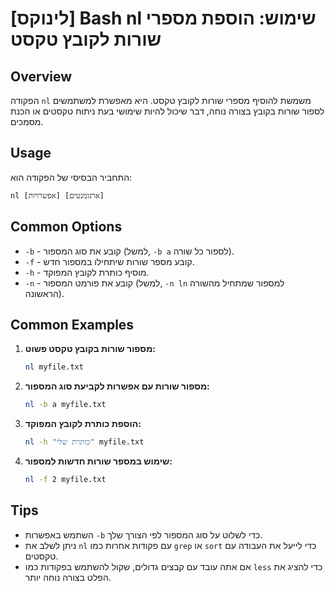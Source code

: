 # [לינוקס] Bash nl שימוש: הוספת מספרי שורות לקובץ טקסט

## Overview
הפקודה `nl` משמשת להוסיף מספרי שורות לקובץ טקסט. היא מאפשרת למשתמשים לספור שורות בקובץ בצורה נוחה, דבר שיכול להיות שימושי בעת ניתוח טקסטים או הכנת מסמכים.

## Usage
התחביר הבסיסי של הפקודה הוא:
```
nl [אפשרויות] [ארגומנטים]
```

## Common Options
- `-b` - קובע את סוג המספור (למשל, `-b a` לספור כל שורה).
- `-f` - קובע מספר שורות שיתחילו במספור חדש.
- `-h` - מוסיף כותרת לקובץ המפוקד.
- `-n` - קובע את פורמט המספור (למשל, `-n ln` למספור שמתחיל מהשורה הראשונה).

## Common Examples
1. **מספור שורות בקובץ טקסט פשוט:**
   ```bash
   nl myfile.txt
   ```

2. **מספור שורות עם אפשרות לקביעת סוג המספור:**
   ```bash
   nl -b a myfile.txt
   ```

3. **הוספת כותרת לקובץ המפוקד:**
   ```bash
   nl -h "כותרת שלי" myfile.txt
   ```

4. **שימוש במספר שורות חדשות למספור:**
   ```bash
   nl -f 2 myfile.txt
   ```

## Tips
- השתמש באפשרות `-b` כדי לשלוט על סוג המספור לפי הצורך שלך.
- ניתן לשלב את `nl` עם פקודות אחרות כמו `grep` או `sort` כדי לייעל את העבודה עם טקסטים.
- אם אתה עובד עם קבצים גדולים, שקול להשתמש בפקודות כמו `less` כדי להציג את הפלט בצורה נוחה יותר.